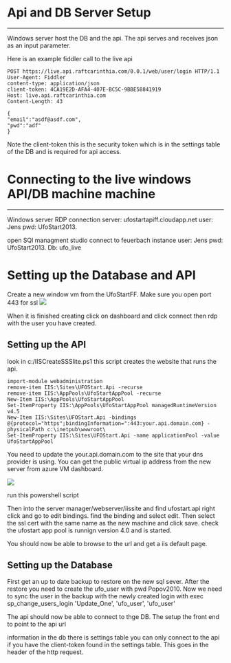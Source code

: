 # Api and DB Server Setup #

----------

Windows server host the DB and the api.
The api serves and receives json as an input parameter.

Here is an example fiddler call to the live api

    POST https://live.api.raftcarinthia.com/0.0.1/web/user/login HTTP/1.1
    User-Agent: Fiddler
    content-type: application/json
    client-token: 4CA19E2D-AFA4-407E-BC5C-9BBE58841919
    Host: live.api.raftcarinthia.com
    Content-Length: 43
    
    {
    "email":"asdf@asdf.com",
    "pwd":"adf"
    }
    
Note the client-token this is the security token which is in the settings table of the DB and is required for api access.

# Connecting to the live windows API/DB machine machine #

----------

Windows server RDP connection
server: ufostartapiff.cloudapp.net
user: Jens
pwd: UfoStart2013.


open SQl managment studio
connect to feuerbach instance
user: Jens
pwd: UfoStart2013.
Db: ufo_live


# Setting up the Database and API #
Create a new window vm from the UfoStartFF.
Make sure you open port 443 for ssl
![](https://www.dropbox.com/s/phlkyyt3w53m17c/UfoStartHttpsPort.PNG)

When it is finished creating click on dashboard and click connect
then rdp with the user you have created.

## Setting up the API ##
look in c:/IISCreateSSSIite.ps1
this script creates the website that runs the api.

    import-module webadministration
    remove-item IIS:\Sites\UFOStart.Api -recurse
    remove-item IIS:\AppPools\UfoStartAppPool -recurse
    New-Item IIS:\AppPools\UfoStartAppPool
    Set-ItemProperty IIS:\AppPools\UfoStartAppPool managedRuntimeVersion v4.5
    New-Item IIS:\Sites\UFOStart.Api -bindings @{protocol="https";bindingInformation=":443:your.api.domain.com} -physicalPath c:\inetpub\wwwroot\
    Set-ItemProperty IIS:\Sites\UFOStart.Api -name applicationPool -value UfoStartAppPool

You need to update the your.api.domain.com to the site that your dns provider is using.
You can get the public virtual ip address from the new server from azure VM dashboard.

![](https://www.dropbox.com/s/817ouqtq677v54v/UFOAzureIp.PNG)

run this powershell script

Then into the server manager/webserver/iissite and find ufostart.api
right click and go to edit bindings. find the binding and select edit.
Then select the ssl cert with the same name as the new machine and click save.
check the ufostart app pool is runnign version 4.0 and is started. 

You should now be able to browse to the url and get a iis default page.


## Setting up the Database ##
First get an up to date  backup to restore on the new sql sever.
After the restore you need to create the ufo_user with pwd Popov2010.
Now we need to sync the user in the backup with the newly created login with 
    exec sp_change_users_login 'Update_One', 'ufo_user', 'ufo_user'


The api should now be able to connect to thge DB.
The setup the front end to point to the api url



















information 
in the db there is settings table
you can only connect to the api if you have the client-token found in the settings table. This goes in the header of the http request.

